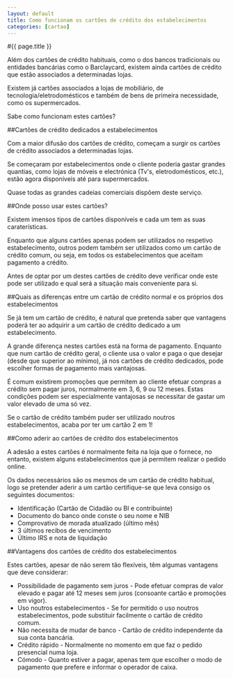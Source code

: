 ```yaml
---
layout: default
title: Como funcionam os cartões de crédito dos estabelecimentos
categories: [cartao]
---
```


#{{ page.title }}

Além dos cartões de crédito habituais, como o dos bancos tradicionais ou entidades bancárias como o Barclaycard, existem ainda cartões de crédito que estão associados a determinadas lojas.

Existem já cartões associados a lojas de mobiliário, de tecnologia/eletrodomésticos e também de bens de primeira necessidade, como os supermercados.

Sabe como funcionam estes cartões?

##Cartões de crédito dedicados a estabelecimentos

Com a maior difusão dos cartões de crédito, começam a surgir os cartões de crédito associados a determinadas lojas.

Se começaram por estabelecimentos onde o cliente poderia gastar grandes quantias, como lojas de móveis e electrónica (Tv's, eletrodomésticos, etc.), estão agora disponíveis até para supermercados.

Quase todas as grandes cadeias comerciais dispõem deste serviço.

##Onde posso usar estes cartões?

Existem imensos tipos de cartões disponíveis e cada um tem as suas caraterísticas.

Enquanto que alguns cartões apenas podem ser utilizados no respetivo estabelecimento, outros podem também ser utilizados como um cartão de crédito comum, ou seja, em todos os estabelecimentos que aceitam pagamento a crédito.

Antes de optar por um destes cartões de crédito deve verificar onde este pode ser utilizado e qual será a situação mais conveniente para si.

##Quais as diferenças entre um cartão de crédito normal e os próprios dos estabelecimentos

Se já tem um cartão de crédito, é natural que pretenda saber que vantagens poderá ter ao adquirir a um cartão de crédito dedicado a um estabelecimento.

A grande diferença nestes cartões está na forma de pagamento. Enquanto que num cartão de crédito geral, o cliente usa o valor e paga o que desejar (desde que superior ao mínimo), já nos cartões de crédito dedicados, pode escolher formas de pagamento mais vantajosas.

É comum existirem promoções que permitem ao cliente efetuar compras a crédito sem pagar juros, normalmente em 3, 6, 9 ou 12 meses. Estas condições podem ser especialmente vantajosas se necessitar de gastar um valor elevado de uma só vez.

Se o cartão de crédito também puder ser utilizado noutros estabelecimentos, acaba por ter um cartão 2 em 1!

##Como aderir ao cartões de crédito dos estabelecimentos

A adesão a estes cartões é normalmente feita na loja que o fornece, no entanto, existem alguns estabelecimentos que já permitem realizar o pedido online.

Os dados necessários são os mesmos de um cartão de crédito habitual, logo se pretender aderir a um cartão certifique-se que leva consigo os seguintes documentos:

* Identificação (Cartão de Cidadão ou BI e contribuinte)
* Documento do banco onde conste o seu nome e NIB
* Comprovativo de morada atualizado (último mês)
* 3 últimos recibos de vencimento
* Último IRS e nota de liquidação

##Vantagens dos cartões de crédito dos estabelecimentos

Estes cartões, apesar de não serem tão flexíveis, têm algumas vantagens que deve considerar:

* Possibilidade de pagamento sem juros - Pode efetuar compras de valor elevado e pagar até 12 meses sem juros (consoante cartão e promoções em vigor).
* Uso noutros estabelecimentos - Se for permitido o uso noutros estabelecimentos, pode substituir facilmente o cartão de crédito comum.
* Não necessita de mudar de banco - Cartão de crédito independente da sua conta bancária.
* Crédito rápido - Normalmente no momento em que faz o pedido presencial numa loja.
* Cómodo - Quanto estiver a pagar, apenas tem que escolher o modo de pagamento que prefere e informar o operador de caixa.
